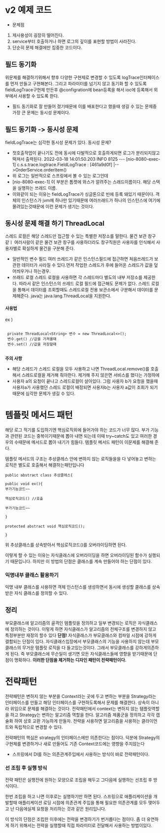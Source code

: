 # v2 예제 코드
- 문제점
1. 제사용성이 굉장히 떨어진다.
2. service부터 호출하거나 하면 로그의 깊이를 표현할 방법이 사라진다.
3. 단순히 문제 해결에만 집중한 코드이다.

## 필드 동기화
위문제를 해결하기위해서 향후 다양한 구현제로 변경할 수 있도록 logTrace인터페이스를 먼저 만들고 구현해본다.
그리고 파라미터를 넘기지 않고 동기화 할 수 있도록 fieldLogTrace구현체 만든후 
@configration에 bean등록을 해서 ioc에 등록해서 외부에서 사용할 수 있도록 한다.

- 필드 동기화로 잘 만들어 졌기때문에 이를 배포한다고 했을때 생길 수 있는 문제중 가장 큰 문제는 동시성 문제이다.

## 필드 동기화 -> 동시성 문제
fieldLogTrace는 심각한 동시성 문제가 있다.
동시성 문제?
- 첫호출작업이 끝나기도 전에 동시에 다발적으로 호출하게되면 로그가 분리되지않고 떡져서 출력된다.
  2022-03-18 14:01:50.203  INFO 8125 --- [nio-8080-exec-1] c.s.s.trace.logtrace.FieldLogTrace       : [461a9d0f] |-->OrderService.orderItem()
- 위 로그는 일반적으로 스프링에서 볼 수 있는 로그인데
- [nio-8080-exec-1] 이 부분은 톰켓에 와스가 알려주는 스래드이름이다. 해당 스택을 실행하는 쓰래드 이름.
- 이와같이 되는 이유는 fieldLogTrace가 싱글톤으로 빈에 등록 돼있기 때문이다. 객체의 인스턴스가 jvm에 하나만 있기때문에 
여러쓰래드가 하나의 인스턴스에 여기에 몰려있는것때문에 이런 문제가 생기는 것이다.

## 동시성 문제 해결 하기 ThreadLocal 
스레드 로컬은 해당 스레드만 접근할 수 있는 특별한 저장소를 말한다. 물건 보관 창구 같ㅣ 여러사람이 같은 물건 보관 창구를 사용하더라도
창구직원은 사용자를 인식해서 사용자별로 확실하게 물건을 구분해 준다.

- 일반적인 변수 필드
여러 쓰레드가 같은 인스턴스필드에 접근하면 처음쓰레드가 보관한 데이터가 사라질 수 있다.먼저 작업한 스레드가 후에 들어온 스레드가 값을 덮어씌우거나 하는경우.
- 쓰래드 로컬
스레드 로컬을 사용하면 각 스레드마다 별도의 내부 저장소를 제공한다. 따라서 같은 인스턴스의 쓰레드 로컬 필드에 접근해도 문제가 없다.
스레드 로컬을 통해서 데이터를 조회할때도 스레드로컬 전용 보관소에서 구분해서 데이터를 문제해준다. java는 java.lang.ThreadLocal을 지원한다.
#### 사용법
ex )
```

 private ThreadLocal<String> 변수 = new ThreadLocal<>();
 변수.get() //값을 가져올때
 변수.set() //값을 저장할때
 
```
**주의 사항**
- 해당 스레드가 스레드 로컬을 모두 사용하고 나면 ThreadLocal.remove()를 호출해서 스레드로컬을 제거해 줘야한다.
제거해 주지 않은면 서비스를 했다는 가정하에
- 사용자 a의 요청이 끝나고 스레드로컬이 살아있다. 그럼 사용자 b가 요청을 했을때 사용자a가 사용했던 스레드 로컬이 배정되면
사용자b는 사용자 a값이 조회가 되기때문에 심각한 문제가 생길 수 있다.

# 템플릿 메서드 패턴
해당 로그 적기를 도입하기엔 핵심로직외에 들어가야 하는 코드가 너무 많다.
부가 기능과 관련된 코드는 중복이기때문에 뽑아 내면 되는데 이때 try~catch도 있고 여러한 경우의 수때문에 메서드로 뽑아 내기가 힘들다.
템플릿 메서드 패턴이 이문제를 해결해 준다.

템플릿 메서드의 구조는 추상클레스 안에 변하지 않는 로직들을을 다 넣어놓고 변하는 로직은 별도로 호출해서 해결하는패턴입니다

```
public abstract class 추상클레스{

public void ex(){
부가기능코드~~

핵심로직코드() //호출

부가기능코드~~

}

protected abstract void 핵심로직코드();

}
```
위 추상클래스를 상속받아서 핵심로직코드()를 오버라이딩하면 된다.

이렇게 할 수 있는 이유는 자식클래스에 오버라이딩을 하면 오버라이딩된 함수가 실행되기 때문입니다.
하지만 이 방법의 단점은 클래스를 계속 만들어야 하는 단점이 있다.

### 익명내부 클래스 활용하기
익명 내부 클래스를 사용하면 객체 인스턴스를 생성하면서 동시에 생성할 클래스를 상속 받은 자식 클래스를 정의할 수 있다.

## 정리
부모클래스에 알고리즘의 골격인 템플릿을 정의하고 일부 변경되는 로직은 자식클래스에 정의하는 것이다. 이렇게 하면 자식클래스가 알고리즘의 전체구조를 변경하지 않고 특정부분만 재정의 할수 있다
**단점!**
자식클래스가 부모클래스와 컴파일 시점에 강하게 결합되는 단점이 있다.
자식클래스입장에서 부모클래스의 기능을 사용하지 않는데 부모클래스의 무거운 탬플릿 로직을 다 들고있는것이다. 그래서 부모클래스를 강하게의존하게 된다.
즉 부모클래스에 무슨일이 생기면 모든 자식클래스들에 영향을 받기때문에 단점이 명확하다.
**이러한 단점을 제거하는 디자인 패턴이 전략패턴이다.**

# 전략패턴
전략패턴은 변하지 않는 부분을 Context라는 곳에 두고 변하는 부분을 Strategy라는 인터페이스를 만들고 해당 인터페이스를 구현하도록해서 문제를 해결한다.
상속이 아니라 위임으로 문제를 해결하는 것이다.
전략패턴에서 context는 변하지 않는 탬플릿역할을 하고 Strategy는 변하는 알고리즘 역할을 한다.
알고리즘 제품군을 정의하고 각각 캡슐화 하여 상호 교환 가능하게 만들자. 전략을 사용하면 알고리즘을 사용하는 클라이언트와 독립적으로 변경할 수 있다.

전략패턴의 핵심은 strategy의 인터페이스에만 의존한다는 점이다.
덕분에 Strategy의 구현체를 변경하거나 새로 만들어도 기존 Context코드에는 영향을 주지않는다
- 스프링에서 DI를 하는 의존관계주입에서 사용하는 방식이 바로 전략패턴이다.

### 선 조립 후 실행 방식
전략 패턴은 실행전에 원하는 모양으로 조립을 해두고 그다음에 실행하는 선조립 후 방식이다.

한번 조립을 하고 나면 이후로는 실행하기만 하면 된다. 스프링으로 애플리케이션을 개발할때 애플리케이션 로딩 시점에 의존관계 주입을 통해 필요한 의존관계를 모두 맺어두고 난 다음에실제 요청을 처리하는 것과 같은 원리입니다.

이 방식의 단점은 조립한 이후에는 전략을 변경하기가 번거롭다는 점이다.
좀 더 유연하게 하기 위해서는 전략을 실행할때 직접 파라미터로 전달해서 사용하는 방법이있다.